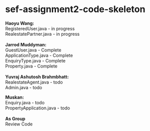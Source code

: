# sef-assignment2-code-skeleton
**Haoyu Wang:**<br />
RegisteredUser.java    - in progress<br />
RealestatePartner.java - in progress<br />
<br />
**Jarrod Muddyman:**<br />
GuestUser.java - Complete<br />
ApplicationType.java - Complete<br />
EnquiryType.java - Complete<br />
Property.java - Complete<br />
<br />
**Yuvraj Ashutosh Brahmbhatt:** <br />
RealestateAgent.java - todo<br />
Admin.java - todo<br />

**Muskan:** <br />
Enquiry.java - todo<br />
PropertyApplication.java - todo<br />
<br />
**As Group**<br />
 Review Code
